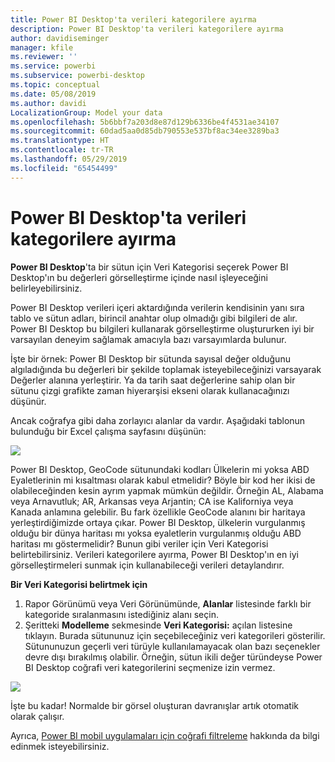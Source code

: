 ```yaml
---
title: Power BI Desktop'ta verileri kategorilere ayırma
description: Power BI Desktop'ta verileri kategorilere ayırma
author: davidiseminger
manager: kfile
ms.reviewer: ''
ms.service: powerbi
ms.subservice: powerbi-desktop
ms.topic: conceptual
ms.date: 05/08/2019
ms.author: davidi
LocalizationGroup: Model your data
ms.openlocfilehash: 5b6bbf7a203d8e87d129b6336be4f4531ae34107
ms.sourcegitcommit: 60dad5aa0d85db790553e537bf8ac34ee3289ba3
ms.translationtype: HT
ms.contentlocale: tr-TR
ms.lasthandoff: 05/29/2019
ms.locfileid: "65454499"
---
```

# <a name="data-categorization-in-power-bi-desktop"></a>Power BI Desktop'ta verileri kategorilere ayırma
**Power BI Desktop**'ta bir sütun için Veri Kategorisi seçerek Power BI Desktop'ın bu değerleri görselleştirme içinde nasıl işleyeceğini belirleyebilirsiniz.

Power BI Desktop verileri içeri aktardığında verilerin kendisinin yanı sıra tablo ve sütun adları, birincil anahtar olup olmadığı gibi bilgileri de alır.  Power BI Desktop bu bilgileri kullanarak görselleştirme oluştururken iyi bir varsayılan deneyim sağlamak amacıyla bazı varsayımlarda bulunur. 

İşte bir örnek: Power BI Desktop bir sütunda sayısal değer olduğunu algıladığında bu değerleri bir şekilde toplamak isteyebileceğinizi varsayarak Değerler alanına yerleştirir. Ya da tarih saat değerlerine sahip olan bir sütunu çizgi grafikte zaman hiyerarşisi ekseni olarak kullanacağınızı düşünür.

Ancak coğrafya gibi daha zorlayıcı alanlar da vardır. Aşağıdaki tablonun bulunduğu bir Excel çalışma sayfasını düşünün:

![](media/desktop-data-categorization/datacategorizationtable.png)

Power BI Desktop, GeoCode sütunundaki kodları Ülkelerin mi yoksa ABD Eyaletlerinin mi kısaltması olarak kabul etmelidir?  Böyle bir kod her ikisi de olabileceğinden kesin ayrım yapmak mümkün değildir.  Örneğin AL, Alabama veya Arnavutluk; AR, Arkansas veya Arjantin; CA ise Kaliforniya veya Kanada anlamına gelebilir. Bu fark özellikle GeoCode alanını bir haritaya yerleştirdiğimizde ortaya çıkar.  Power BI Desktop, ülkelerin vurgulanmış olduğu bir dünya haritası mı yoksa eyaletlerin vurgulanmış olduğu ABD haritası mı göstermelidir?  Bunun gibi veriler için Veri Kategorisi belirtebilirsiniz. Verileri kategorilere ayırma, Power BI Desktop'ın en iyi görselleştirmeleri sunmak için kullanabileceği verileri detaylandırır.  

**Bir Veri Kategorisi belirtmek için**

1. Rapor Görünümü veya Veri Görünümünde, **Alanlar** listesinde farklı bir kategoride sıralanmasını istediğiniz alanı seçin.
2. Şeritteki **Modelleme** sekmesinde **Veri Kategorisi:** açılan listesine tıklayın.  Burada sütununuz için seçebileceğiniz veri kategorileri gösterilir.  Sütununuzun geçerli veri türüyle kullanılamayacak olan bazı seçenekler devre dışı bırakılmış olabilir.  Örneğin, sütun ikili değer türündeyse Power BI Desktop coğrafi veri kategorilerini seçmenize izin vermez. 

![](media/desktop-data-categorization/datacategorization.gif)

İşte bu kadar!  Normalde bir görsel oluşturan davranışlar artık otomatik olarak çalışır.  

Ayrıca, [Power BI mobil uygulamaları için coğrafi filtreleme](desktop-mobile-geofiltering.md) hakkında da bilgi edinmek isteyebilirsiniz.

